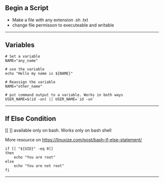 ## Begin a Script
- Make a file with any extension .sh .txt
- change file permisson to executeable and writable

_____________

## Variables

```
# Set a variable
NAME="any_name"

# use the variable
echo "Hello my name is ${NAME}"

# Reassign the variable
NAME="other_name"

# put command output to a variable. Works in both ways
USER_NAME=$(id -un) || USER_NAME=`id -un`
```

_____________

## If Else Condition
[[ ]] available only on bash. Works only on bash shell

More resource on https://linuxize.com/post/bash-if-else-statement/

```
if [[ "${UID}" -eq 0]]
then
    echo "You are root"
else
    echo "You are not root"
fi
```
_____________

